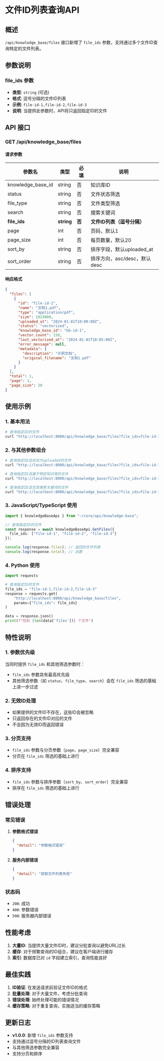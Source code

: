 # 文件ID列表查询API

## 概述

`/api/knowledge_base/files` 接口新增了 `file_ids` 参数，支持通过多个文件ID查询特定的文件列表。

## 参数说明

### file_ids 参数

- **类型**: `string` (可选)
- **格式**: 逗号分隔的文件ID列表
- **示例**: `file-id-1,file-id-2,file-id-3`
- **说明**: 当提供此参数时，API将只返回指定ID的文件

## API 接口

### GET /api/knowledge_base/files

#### 请求参数

| 参数名 | 类型 | 必填 | 说明 |
|--------|------|------|------|
| knowledge_base_id | string | 否 | 知识库ID |
| status | string | 否 | 文件状态筛选 |
| file_type | string | 否 | 文件类型筛选 |
| search | string | 否 | 搜索关键词 |
| **file_ids** | **string** | **否** | **文件ID列表（逗号分隔）** |
| page | int | 否 | 页码，默认1 |
| page_size | int | 否 | 每页数量，默认20 |
| sort_by | string | 否 | 排序字段，默认uploaded_at |
| sort_order | string | 否 | 排序方向，asc/desc，默认desc |

#### 响应格式

```json
{
  "files": [
    {
      "id": "file-id-1",
      "name": "文档1.pdf",
      "type": "application/pdf",
      "size": 1024000,
      "uploaded_at": "2024-01-01T10:00:00Z",
      "status": "vectorized",
      "knowledge_base_id": "kb-id-1",
      "vector_count": 150,
      "last_vectorized_at": "2024-01-01T10:05:00Z",
      "error_message": null,
      "metadata": {
        "description": "示例文档",
        "original_filename": "文档1.pdf"
      }
    }
  ],
  "total": 1,
  "page": 1,
  "page_size": 20
}
```

## 使用示例

### 1. 基本用法

```bash
# 查询指定ID的文件
curl "http://localhost:8000/api/knowledge_base/files?file_ids=file-id-1,file-id-2,file-id-3"
```

### 2. 与其他参数组合

```bash
# 查询指定ID且状态为uploaded的文件
curl "http://localhost:8000/api/knowledge_base/files?file_ids=file-id-1,file-id-2&status=uploaded"

# 查询指定ID且属于特定知识库的文件
curl "http://localhost:8000/api/knowledge_base/files?file_ids=file-id-1,file-id-2&knowledge_base_id=kb-id-1"

# 查询指定ID且包含搜索关键词的文件
curl "http://localhost:8000/api/knowledge_base/files?file_ids=file-id-1,file-id-2&search=文档"
```

### 3. JavaScript/TypeScript 使用

```typescript
import { knowledgeBaseApi } from "~/core/api/knowledge-base";

// 查询指定ID的文件
const response = await knowledgeBaseApi.GetFiles({
  file_ids: ["file-id-1", "file-id-2", "file-id-3"]
});

console.log(response.files); // 返回的文件列表
console.log(response.total); // 总数
```

### 4. Python 使用

```python
import requests

# 查询指定ID的文件
file_ids = "file-id-1,file-id-2,file-id-3"
response = requests.get(
    "http://localhost:8000/api/knowledge_base/files",
    params={"file_ids": file_ids}
)

data = response.json()
print(f"找到 {len(data['files'])} 个文件")
```

## 特性说明

### 1. 参数优先级

当同时提供 `file_ids` 和其他筛选参数时：
- `file_ids` 参数具有最高优先级
- 其他筛选参数（如 `status`、`file_type`、`search`）会在 `file_ids` 筛选的基础上进一步过滤

### 2. 无效ID处理

- 如果提供的文件ID不存在，这些ID会被忽略
- 只返回存在的文件ID对应的文件
- 不会因为无效ID而返回错误

### 3. 分页支持

- `file_ids` 参数与分页参数（`page`、`page_size`）完全兼容
- 分页在 `file_ids` 筛选的基础上进行

### 4. 排序支持

- `file_ids` 参数与排序参数（`sort_by`、`sort_order`）完全兼容
- 排序在 `file_ids` 筛选的基础上进行

## 错误处理

### 常见错误

1. **参数格式错误**
   ```json
   {
     "detail": "参数格式错误"
   }
   ```

2. **服务内部错误**
   ```json
   {
     "detail": "获取文件列表失败"
   }
   ```

### 状态码

- `200`: 成功
- `400`: 参数错误
- `500`: 服务器内部错误

## 性能考虑

1. **大量ID**: 当提供大量文件ID时，建议分批查询以避免URL过长
2. **缓存**: 对于频繁查询的ID组合，建议在客户端进行缓存
3. **索引**: 数据库已对 `id` 字段建立索引，查询性能良好

## 最佳实践

1. **ID验证**: 在发送请求前验证文件ID的格式
2. **批量处理**: 对于大量文件，考虑分批查询
3. **错误处理**: 始终处理可能的错误情况
4. **缓存策略**: 对于重复查询，实施适当的缓存策略

## 更新日志

- **v1.0.0**: 新增 `file_ids` 参数支持
- 支持通过逗号分隔的ID列表查询文件
- 与其他筛选参数完全兼容
- 支持分页和排序 